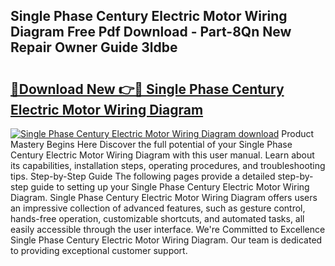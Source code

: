 ## Single Phase Century Electric Motor Wiring Diagram Free Pdf Download - Part-8Qn New Repair Owner Guide 3ldbe

# <h2><a href="http://dftosfs.blite.top/?on=Single+Phase+Century+Electric+Motor+Wiring+Diagram">🔗Download New 👉🔴 Single Phase Century Electric Motor Wiring Diagram</a></h2>

[![Single Phase Century Electric Motor Wiring Diagram download](https://i.imgur.com/lujVjoI.png)](http://dftosfs.blite.top/?on=Single+Phase+Century+Electric+Motor+Wiring+Diagram)
Product Mastery Begins Here Discover the full potential of your Single Phase Century Electric Motor Wiring Diagram with this user manual. Learn about its capabilities, installation steps, operating procedures, and troubleshooting tips. Step-by-Step Guide The following pages provide a detailed step-by-step guide to setting up your Single Phase Century Electric Motor Wiring Diagram. Single Phase Century Electric Motor Wiring Diagram offers users an impressive collection of advanced features, such as gesture control, hands-free operation, customizable shortcuts, and automated tasks, all easily accessible through the user interface. We're Committed to Excellence Single Phase Century Electric Motor Wiring Diagram. Our team is dedicated to providing exceptional customer support.
